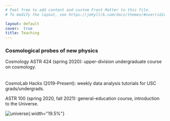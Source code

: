 ```yaml
---
# Feel free to add content and custom Front Matter to this file.
# To modify the layout, see https://jekyllrb.com/docs/themes/#overriding-theme-defaults

layout: default
cover:  true
title: Teaching
---
```


### Cosmological probes of new physics

<p style="margin-bottom: 35px">
Cosmology ASTR 424 (spring 2020): upper-division undergraduate course on cosmology.
<p>
CosmoLab Hacks (2019-Present): weekly data analysis tutorials for USC grads/undergrads.
<p>
ASTR 100 (spring 2020, fall 2021): general-education course, introduction to the Universe.
</p>

![universe]({{veragluscevic.github.io}}/dm.png){:width="19.5%"}

